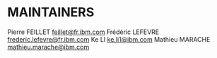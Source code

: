 # MAINTAINERS

Pierre FEILLET feillet@fr.ibm.com
Frédéric LEFEVRE frederic.lefevre@fr.ibm.com
Ke LI ke.li1@ibm.com
Mathieu MARACHE mathieu.marache@ibm.com
